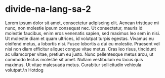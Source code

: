 # divide-na-lang-sa-2
Lorem ipsum dolor sit amet, consectetur adipiscing elit. Aenean tristique mi nunc, non molestie ipsum consequat nec. Ut consectetur, mauris id molestie faucibus, enim eros venenatis sapien, sed maximus leo sem in nisi. Ut molestie diam et quam ultrices, id volutpat turpis egestas. Vivamus eu eleifend metus, a lobortis nisi. Fusce lobortis a dui eu molestie. Praesent vel nisi non diam efficitur aliquet congue vitae metus. Cras leo risus, tincidunt ac ullamcorper vitae, pretium eu justo. Nunc pellentesque metus arcu, ut commodo lectus molestie sit amet. Nullam vestibulum eu lacus quis maximus. Ut vitae malesuada metus. Curabitur sollicitudin vehicula volutpat.\n
Hotdog
